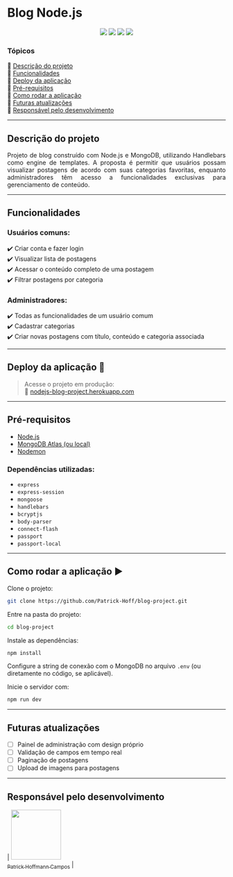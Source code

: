 # Blog Node.js

<p align="center">
  <img src="https://img.shields.io/static/v1?label=JavaScript&message=linguagem&color=yellow&style=for-the-badge&logo=javascript"/>
  <img src="https://img.shields.io/static/v1?label=Node.js&message=Back-end&color=green&style=for-the-badge&logo=node.js"/>
  <img src="https://img.shields.io/static/v1?label=MongoDB&message=Database&color=brightgreen&style=for-the-badge&logo=mongodb"/>
  <img src="https://img.shields.io/static/v1?label=STATUS&message=EM%20DESENVOLVIMENTO&color=orange&style=for-the-badge"/>
</p>

### Tópicos 

:small_blue_diamond: [Descrição do projeto](#descrição-do-projeto)  
:small_blue_diamond: [Funcionalidades](#funcionalidades)  
:small_blue_diamond: [Deploy da aplicação](#deploy-da-aplicação-dash)  
:small_blue_diamond: [Pré-requisitos](#pré-requisitos)  
:small_blue_diamond: [Como rodar a aplicação](#como-rodar-a-aplicação-arrow_forward)  
:small_blue_diamond: [Futuras atualizações](#futuras-atualizações)  
:small_blue_diamond: [Responsável pelo desenvolvimento](#responsável-pelo-desenvolvimento)

---

## Descrição do projeto 

<p align="justify">
  Projeto de blog construído com Node.js e MongoDB, utilizando Handlebars como engine de templates. A proposta é permitir que usuários possam visualizar postagens de acordo com suas categorias favoritas, enquanto administradores têm acesso a funcionalidades exclusivas para gerenciamento de conteúdo.
</p>

---

## Funcionalidades

### Usuários comuns:

:heavy_check_mark: Criar conta e fazer login  
:heavy_check_mark: Visualizar lista de postagens  
:heavy_check_mark: Acessar o conteúdo completo de uma postagem  
:heavy_check_mark: Filtrar postagens por categoria  

### Administradores:

:heavy_check_mark: Todas as funcionalidades de um usuário comum  
:heavy_check_mark: Cadastrar categorias  
:heavy_check_mark: Criar novas postagens com título, conteúdo e categoria associada  

---

## Deploy da aplicação :dash:

> Acesse o projeto em produção:  
> 🔗 [nodejs-blog-project.herokuapp.com](https://nodejs-blog-project-b327ca1b5a7e.herokuapp.com/)

---

## Pré-requisitos

- [Node.js](https://nodejs.org/)
- [MongoDB Atlas (ou local)](https://www.mongodb.com/atlas)
- [Nodemon](https://www.npmjs.com/package/nodemon)

### Dependências utilizadas:
- `express`  
- `express-session`  
- `mongoose`  
- `handlebars`  
- `bcryptjs`  
- `body-parser`  
- `connect-flash`  
- `passport`  
- `passport-local`

---

## Como rodar a aplicação :arrow_forward:

Clone o projeto:
```bash
git clone https://github.com/Patrick-Hoff/blog-project.git
```

Entre na pasta do projeto:
```bash
cd blog-project
```

Instale as dependências:
```bash
npm install
```

Configure a string de conexão com o MongoDB no arquivo `.env` (ou diretamente no código, se aplicável).

Inicie o servidor com:
```bash
npm run dev
```

---

## Futuras atualizações

- [ ] Painel de administração com design próprio  
- [ ] Validação de campos em tempo real  
- [ ] Paginação de postagens  
- [ ] Upload de imagens para postagens  

---

## Responsável pelo desenvolvimento

| [<img src="https://avatars.githubusercontent.com/u/139597982?s=400&u=dec4b8ef35f778a0444c4b55043b7652dfb2606b&v=4" width=115><br><sub>Patrick Hoffmann Campos</sub>](https://github.com/Patrick-Hoff/) |
